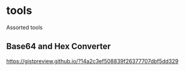 # tools
Assorted tools

## Base64 and Hex Converter
https://gistpreview.github.io/?14a2c3ef508839f26377707dbf5dd329
